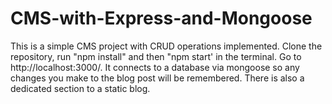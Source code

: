 # CMS-with-Express-and-Mongoose

This is a simple CMS project with CRUD operations implemented. Clone the repository, run "npm install" and then "npm start' in the terminal. Go to http://localhost:3000/. It connects to a database via mongoose so any changes you make to the blog post will be remembered. There is also a dedicated section to a static blog.
